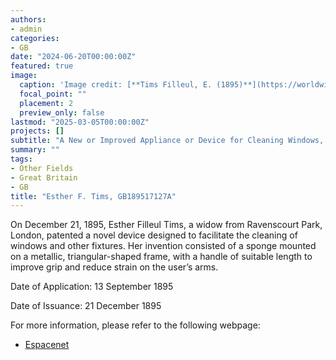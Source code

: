 ```yaml
---
authors:
- admin
categories:
- GB
date: "2024-06-20T00:00:00Z"
featured: true
image:
  caption: 'Image credit: [**Tims Filleul, E. (1895)**](https://worldwide.espacenet.com/patent/search/family/032610665/publication/GB189517127A?q=pn%3DGB189517127A)'
  focal_point: ""
  placement: 2
  preview_only: false
lastmod: "2025-03-05T00:00:00Z"
projects: []
subtitle: "A New or Improved Appliance or Device for Cleaning Windows, Casements, and other Fittings or Places."
summary: ""
tags:
- Other Fields
- Great Britain
- GB
title: "Esther F. Tims, GB189517127A"
---
```

On December 21, 1895, Esther Filleul Tims, a widow from Ravenscourt Park, London, patented a novel device designed to facilitate the cleaning of windows and other fixtures. Her invention consisted of a sponge mounted on a metallic, triangular-shaped frame, with a handle of suitable length to improve grip and reduce strain on the user’s arms.

Date of Application: 13 September 1895

Date of Issuance: 21 December 1895

For more information, please refer to the following webpage: 

- [Espacenet](https://worldwide.espacenet.com/patent/search/family/032610665/publication/GB189517127A?q=pn%3DGB189517127A)